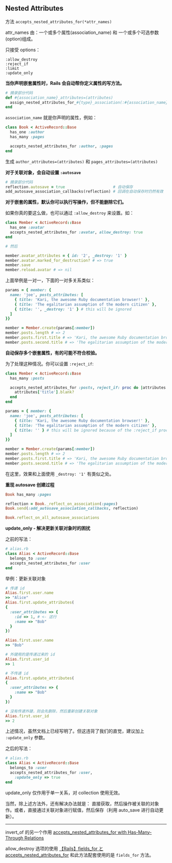 ## Nested Attributes

方法 `accepts_nested_attributes_for(*attr_names)`

attr_names 由：一个或多个属性(association_name) 和 一个或多个可选参数(option)组成。

只接受 options：

```
:allow_destroy
:reject_if
:limit
:update_only
```

**当你声明嵌套属性时，Rails 会自动帮你定义属性的写方法。**

```ruby
# 摘录部分代码
def #{association_name}_attributes=(attributes)
  assign_nested_attributes_for_#{type}_association(:#{association_name}, attributes)
end
```

`association_name` 就是你声明的属性，例如：

```ruby
class Book < ActiveRecord::Base
  has_one :author
  has_many :pages

  accepts_nested_attributes_for :author, :pages
end
```

生成 `author_attributes=(attributes)` 和 `pages_attributes=(attributes)`

**对于关联对象，会自动设置 `:autosave`**

```ruby
# 摘录部分代码
reflection.autosave = true                     # 自动保存
add_autosave_association_callbacks(reflection) # 回调在自动保存时仍然有效
```

**对于嵌套的属性，默认你可以执行写操作，但不能删除它们。**

如果你真的要这么做，也可以通过 `:allow_destroy` 来设置。如：

```ruby
class Member < ActiveRecord::Base
  has_one :avatar
  accepts_nested_attributes_for :avatar, allow_destroy: true
end

# 然后

member.avatar_attributes = { id: '2', _destroy: '1' }
member.avatar.marked_for_destruction? # => true
member.save
member.reload.avatar # => nil
```

上面举例是一对一，下面的一对多关系类似：

```ruby
params = { member: {
  name: 'joe', posts_attributes: [
    { title: 'Kari, the awesome Ruby documentation browser!' },
    { title: 'The egalitarian assumption of the modern citizen' },
    { title: '', _destroy: '1' } # this will be ignored
  ]
}}

member = Member.create(params[:member])
member.posts.length # => 2
member.posts.first.title # => 'Kari, the awesome Ruby documentation browser!'
member.posts.second.title # => 'The egalitarian assumption of the modern citizen'
```

**自动保存多个嵌套属性，有的可能不符合校验。**

为了处理这种情况。你可以设置 `:reject_if`:

```ruby
class Member < ActiveRecord::Base
  has_many :posts

  accepts_nested_attributes_for :posts, reject_if: proc do |attributes|
    attributes['title'].blank?
  end
end

params = { member: {
  name: 'joe', posts_attributes: [
    { title: 'Kari, the awesome Ruby documentation browser!' },
    { title: 'The egalitarian assumption of the modern citizen' },
    { title: '' } # this will be ignored because of the :reject_if proc
  ]
}}

member = Member.create(params[:member])
member.posts.length # => 2
member.posts.first.title # => 'Kari, the awesome Ruby documentation browser!'
member.posts.second.title # => 'The egalitarian assumption of the modern citizen'
```

在这里，效果和上面使用 `_destroy: '1'` 有类似之处。

**重现 autosave 创建过程**

```ruby
Book has_many :pages

reflection = Book._reflect_on_association(:pages)
Book.send(:add_autosave_association_callbacks, reflection)

Book.reflect_on_all_autosave_associations
```

**update_only - 解决更新关联对象时的困扰**

之前的写法：

```ruby
# alias.rb
class Alias < ActiveRecord::Base  
  belongs_to :user
  accepts_nested_attributes_for :user
end  
```

举例：更新关联对象

```ruby
# 传递 id
Alias.first.user.name  
>> "Alice"
Alias.first.update_attributes(  
{
  :user_attributes => {
    :id => 1, # <- 这行
    :name => "Bob"
  }
})

Alias.first.user.name  
>> "Bob"

# 外键用的是传递过来的 id
Alias.first.user_id  
>> 1

# 不传递 id
Alias.first.update_attributes(  
{
  :user_attributes => {
    :name => "Bob"
  }
})

# 没有传递外键，则会先删除，然后重新创建关联对象
Alias.first.user_id  
>> 2
```

上述情况，虽然文档上已经写明了。但这违背了我们的直觉，建议加上 `:update_only` 参数。

之后的写法：

```ruby
# alias.rb
class Alias < ActiveRecord::Base  
  belongs_to :user
  accepts_nested_attributes_for :user, 
    :update_only => true
end  
```

update_only 仅作用于单一关系，对 collection 使用无效。

当然，除上述方法外，还有解决办法就是：
直接获取，然后操作被关联的对象作。或者，直接通过关联对象进行赋值，然后保存（利用 auto_save 进行自动更新）。

---

invert_of 的另一个作用
[accepts_nested_attributes_for with Has-Many-Through Relations](http://robots.thoughtbot.com/accepts-nested-attributes-for-with-has-many-through)

allow_destroy 选项的使用
[【Rails】fields_for と accepts_nested_attributes_for](http://kzy52.com/entry/2013/07/10/200144)
和此方法配套使用的是 `fields_for` 方法。
